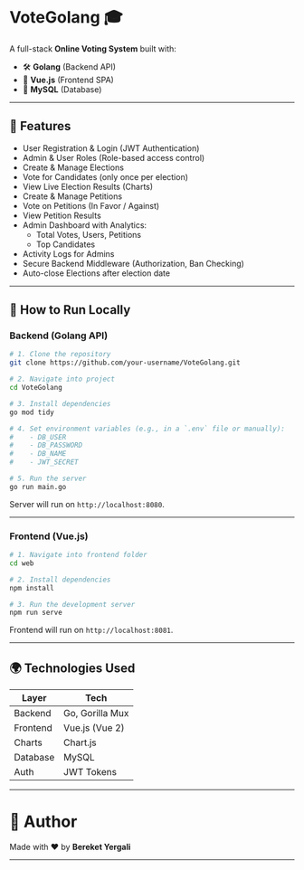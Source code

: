 # VoteGolang 🎓

A full-stack **Online Voting System** built with:

- 🛠️ **Golang** (Backend API)
- 💃 **Vue.js** (Frontend SPA)
- 📃 **MySQL** (Database)

---

## 🌟 Features

- User Registration & Login (JWT Authentication)
- Admin & User Roles (Role-based access control)
- Create & Manage Elections
- Vote for Candidates (only once per election)
- View Live Election Results (Charts)
- Create & Manage Petitions
- Vote on Petitions (In Favor / Against)
- View Petition Results
- Admin Dashboard with Analytics:
    - Total Votes, Users, Petitions
    - Top Candidates
- Activity Logs for Admins
- Secure Backend Middleware (Authorization, Ban Checking)
- Auto-close Elections after election date

---

## 🚀 How to Run Locally

### Backend (Golang API)

```bash
# 1. Clone the repository
git clone https://github.com/your-username/VoteGolang.git

# 2. Navigate into project
cd VoteGolang

# 3. Install dependencies
go mod tidy

# 4. Set environment variables (e.g., in a `.env` file or manually):
#    - DB_USER
#    - DB_PASSWORD
#    - DB_NAME
#    - JWT_SECRET

# 5. Run the server
go run main.go
```

Server will run on `http://localhost:8080`.

---

### Frontend (Vue.js)

```bash
# 1. Navigate into frontend folder
cd web

# 2. Install dependencies
npm install

# 3. Run the development server
npm run serve
```

Frontend will run on `http://localhost:8081`.

---

## 🌍 Technologies Used

| Layer      | Tech             |
|------------|------------------|
| Backend    | Go, Gorilla Mux   |
| Frontend   | Vue.js (Vue 2)    |
| Charts     | Chart.js          |
| Database   | MySQL             |
| Auth       | JWT Tokens        |

---

# 🎯 Author

Made with ❤️ by **Bereket Yergali**

---

